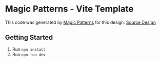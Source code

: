 # Magic Patterns - Vite Template

This code was generated by [Magic Patterns](https://magicpatterns.com) for this design: [Source Design](https://www.magicpatterns.com/c/ecj1zmqrkdaeryqwr7pgbl)

## Getting Started

1. Run `npm install`
2. Run `npm run dev`
